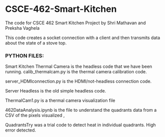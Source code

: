 # CSCE-462-Smart-Kitchen
The code for CSCE 462 Smart Kitchen Project by Shri Mathavan and Preksha Vaghela

This code creates a socket connection with a client and then transmits data about the state of a stove top. 

### PYTHON FILES:

Smart Kitchen Thermal Camera is the headless code that we have been running. 
calib_thermalcam.py is the thermal camera calibration code. 


server_HDMIconnection.py is the HDMI/not-headless connection code. 

Server Headless is the old simple headless code. 

ThermalCam1.py is a thermal camera visualization file

462DataAnalysis.ipynb is the file to understand the quadrants data from a CSV of the pixels visualized , 

QuadrantsTry was a trial code to detect heat in individual quadrants. High error detected. 

